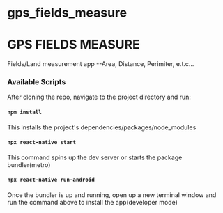 # gps_fields_measure
<body>
    <h1>GPS FIELDS MEASURE</h1>
    <p>Fields/Land measurement app --Area, Distance, Perimiter, e.t.c...</p>
    <h3>Available Scripts</h3>
    <p>After cloning the repo, navigate to the project directory and run:</p>
    <h4><code>npm install</code></h4>
    <p>This installs the project's dependencies/packages/node_modules</p>
    <h4><code>npx react-native start</code></h4>
    <p>
      This command spins up the dev server or starts the package bundler(metro)
    </p>
    <h4><code>npx react-native run-android</code></h4>
    <p>
      Once the bundler is up and running, open up a new terminal window and run
      the command above to install the app(developer mode)
    </p>
  </body>
